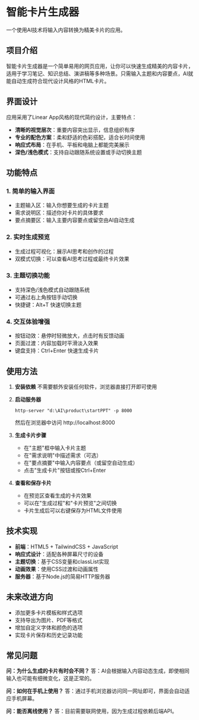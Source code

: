 # 智能卡片生成器

一个使用AI技术将输入内容转换为精美卡片的应用。

## 项目介绍

智能卡片生成器是一个简单易用的网页应用，让你可以快速生成精美的内容卡片，适用于学习笔记、知识总结、演讲稿等多种场景。只需输入主题和内容要点，AI就能自动生成符合现代设计风格的HTML卡片。

## 界面设计

应用采用了Linear App风格的现代简约设计，主要特点：

- **清晰的视觉层次**：重要内容突出显示，信息组织有序
- **专业的配色方案**：柔和舒适的色彩搭配，适合长时间使用
- **响应式布局**：在手机、平板和电脑上都能完美展示
- **深色/浅色模式**：支持自动跟随系统设置或手动切换主题

## 功能特点

### 1. 简单的输入界面
- 主题输入区：输入你想要生成的卡片主题
- 需求说明区：描述你对卡片的具体要求
- 要点摘要区：输入主要内容要点或留空由AI自动生成

### 2. 实时生成预览
- 生成过程可视化：展示AI思考和创作的过程
- 双模式切换：可以查看AI思考过程或最终卡片效果

### 3. 主题切换功能
- 支持深色/浅色模式自动跟随系统
- 可通过右上角按钮手动切换
- 快捷键：Alt+T 快速切换主题

### 4. 交互体验增强
- 按钮动效：悬停时轻微放大，点击时有反馈动画
- 页面过渡：内容加载时平滑淡入效果
- 键盘支持：Ctrl+Enter 快速生成卡片

## 使用方法

1. **安装依赖**
   不需要额外安装任何软件，浏览器直接打开即可使用

2. **启动服务器**
   ```
   http-server "d:\AI\product\startPPT" -p 8000
   ```
   然后在浏览器中访问 http://localhost:8000

3. **生成卡片步骤**
   - 在"主题"框中输入卡片主题
   - 在"需求说明"中描述需求（可选）
   - 在"要点摘要"中输入内容要点（或留空自动生成）
   - 点击"生成卡片"按钮或按Ctrl+Enter

4. **查看和保存卡片**
   - 在预览区查看生成的卡片效果
   - 可以在"生成过程"和"卡片预览"之间切换
   - 卡片生成后可以右键保存为HTML文件使用

## 技术实现

- **前端**：HTML5 + TailwindCSS + JavaScript
- **响应式设计**：适配各种屏幕尺寸的设备
- **主题切换**：基于CSS变量和classList实现
- **动画效果**：使用CSS过渡和动画属性
- **服务器**：基于Node.js的简易HTTP服务器

## 未来改进方向

- 添加更多卡片模板和样式选项
- 支持导出为图片、PDF等格式
- 增加自定义字体和颜色的选项
- 实现卡片保存和历史记录功能

## 常见问题

**问：为什么生成的卡片有时会不同？**
答：AI会根据输入内容动态生成，即使相同输入也可能有细微变化，这是正常的。

**问：如何在手机上使用？**
答：通过手机浏览器访问同一网址即可，界面会自动适应手机屏幕。

**问：能否离线使用？**
答：目前需要联网使用，因为生成过程依赖后端API。
